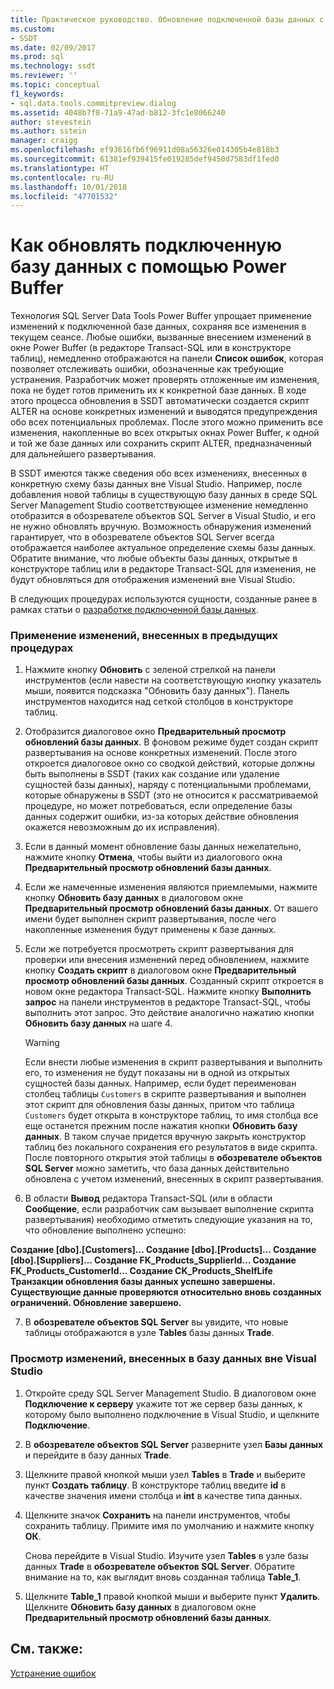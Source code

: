 ```yaml
---
title: Практическое руководство. Обновление подключенной базы данных с помощью Power Buffer| Документация Майкрософт
ms.custom:
- SSDT
ms.date: 02/09/2017
ms.prod: sql
ms.technology: ssdt
ms.reviewer: ''
ms.topic: conceptual
f1_keywords:
- sql.data.tools.commitpreview.dialog
ms.assetid: 4048b7f8-71a9-47ad-b812-3fc1e8066240
author: stevestein
ms.author: sstein
manager: craigg
ms.openlocfilehash: ef93616fb6f96911d08a56326e014305b4e818b3
ms.sourcegitcommit: 61381ef939415fe019285def9450d7583df1fed0
ms.translationtype: HT
ms.contentlocale: ru-RU
ms.lasthandoff: 10/01/2018
ms.locfileid: "47701532"
---
```

# <a name="how-to-update-a-connected-database-with-power-buffer"></a>Как обновлять подключенную базу данных с помощью Power Buffer
Технология SQL Server Data Tools Power Buffer упрощает применение изменений к подключенной базе данных, сохраняя все изменения в текущем сеансе. Любые ошибки, вызванные внесением изменений в окне Power Buffer (в редакторе Transact\-SQL или в конструкторе таблиц), немедленно отображаются на панели **Список ошибок**, которая позволяет отслеживать ошибки, обозначенные как требующие устранения. Разработчик может проверять отложенные им изменения, пока не будет готов применить их к конкретной базе данных. В ходе этого процесса обновления в SSDT автоматически создается скрипт ALTER на основе конкретных изменений и выводятся предупреждения обо всех потенциальных проблемах. После этого можно применить все изменения, накопленные во всех открытых окнах Power Buffer, к одной и той же базе данных или сохранить скрипт ALTER, предназначенный для дальнейшего развертывания.  
  
В SSDT имеются также сведения обо всех изменениях, внесенных в конкретную схему базы данных вне Visual Studio. Например, после добавления новой таблицы в существующую базу данных в среде SQL Server Management Studio соответствующее изменение немедленно отобразится в обозревателе объектов SQL Server в Visual Studio, и его не нужно обновлять вручную. Возможность обнаружения изменений гарантирует, что в обозревателе объектов SQL Server всегда отображается наиболее актуальное определение схемы базы данных. Обратите внимание, что любые объекты базы данных, открытые в конструкторе таблиц или в редакторе Transact\-SQL для изменения, не будут обновляться для отображения изменений вне Visual Studio.  
  
В следующих процедурах используются сущности, созданные ранее в рамках статьи о [разработке подключенной базы данных](../ssdt/connected-database-development.md).  
  
### <a name="to-apply-the-changes-made-in-the-previous-procedures"></a>Применение изменений, внесенных в предыдущих процедурах  
  
1.  Нажмите кнопку **Обновить** с зеленой стрелкой на панели инструментов (если навести на соответствующую кнопку указатель мыши, появится подсказка "Обновить базу данных"). Панель инструментов находится над сеткой столбцов в конструкторе таблиц.  
  
2.  Отобразится диалоговое окно **Предварительный просмотр обновлений базы данных**. В фоновом режиме будет создан скрипт развертывания на основе конкретных изменений. После этого откроется диалоговое окно со сводкой действий, которые должны быть выполнены в SSDT (таких как создание или удаление сущностей базы данных), наряду с потенциальными проблемами, которые обнаружены в SSDT (это не относится к рассматриваемой процедуре, но может потребоваться, если определение базы данных содержит ошибки, из-за которых действие обновления окажется невозможным до их исправления).  
  
3.  Если в данный момент обновление базы данных нежелательно, нажмите кнопку **Отмена**, чтобы выйти из диалогового окна **Предварительный просмотр обновлений базы данных**.  
  
4.  Если же намеченные изменения являются приемлемыми, нажмите кнопку **Обновить базу данных** в диалоговом окне **Предварительный просмотр обновлений базы данных**. От вашего имени будет выполнен скрипт развертывания, после чего накопленные изменения будут применены к базе данных.  
  
5.  Если же потребуется просмотреть скрипт развертывания для проверки или внесения изменений перед обновлением, нажмите кнопку **Создать скрипт** в диалоговом окне **Предварительный просмотр обновлений базы данных**. Созданный скрипт откроется в новом окне редактора Transact\-SQL. Нажмите кнопку **Выполнить запрос** на панели инструментов в редакторе Transact\-SQL, чтобы выполнить этот запрос. Это действие аналогично нажатию кнопки **Обновить базу данных** на шаге 4.  
  
    > [!WARNING]  
    > Если внести любые изменения в скрипт развертывания и выполнить его, то изменения не будут показаны ни в одной из открытых сущностей базы данных. Например, если будет переименован столбец таблицы `Customers` в скрипте развертывания и выполнен этот скрипт для обновления базы данных, притом что таблица `Customers` будет открыта в конструкторе таблиц, то имя столбца все еще останется прежним после нажатия кнопки **Обновить базу данных**. В таком случае придется вручную закрыть конструктор таблиц без локального сохранения его результатов в виде скрипта. После повторного открытия этой таблицы в **обозревателе объектов SQL Server** можно заметить, что база данных действительно обновлена с учетом изменений, внесенных в скрипт развертывания.  
  
6.  В области **Вывод** редактора Transact\-SQL (или в области **Сообщение**, если разработчик сам вызывает выполнение скрипта развертывания) необходимо отметить следующие указания на то, что обновление выполнено успешно:  
  
**Создание [dbo].[Customers]… Создание [dbo].[Products]… Создание [dbo].[Suppliers]… Создание FK_Products_SupplierId… Создание FK_Products_CustomerId… Создание CK_Products_ShelfLife Транзакции обновления базы данных успешно завершены. Существующие данные проверяются относительно вновь созданных ограничений. Обновление завершено.**  
  
7.  В **обозревателе объектов SQL Server** вы увидите, что новые таблицы отображаются в узле **Tables** базы данных **Trade**.  
  
### <a name="to-view-changes-made-to-a-database-outside-visual-studio"></a>Просмотр изменений, внесенных в базу данных вне Visual Studio  
  
1.  Откройте среду SQL Server Management Studio. В диалоговом окне **Подключение к серверу** укажите тот же сервер базы данных, к которому было выполнено подключение в Visual Studio, и щелкните **Подключение**.  
  
2.  В **обозревателе объектов SQL Server** разверните узел **Базы данных** и перейдите в базу данных **Trade**.  
  
3.  Щелкните правой кнопкой мыши узел **Tables** в **Trade** и выберите пункт **Создать таблицу**. В конструкторе таблиц введите **id** в качестве значения имени столбца и **int** в качестве типа данных.  
  
4.  Щелкните значок **Сохранить** на панели инструментов, чтобы сохранить таблицу. Примите имя по умолчанию и нажмите кнопку **ОК**.  
  
    Снова перейдите в Visual Studio. Изучите узел **Tables** в узле базы данных **Trade** в **обозревателе объектов SQL Server**. Обратите внимание на то, как выглядит вновь созданная таблица **Table_1**.  
  
5.  Щелкните **Table_1** правой кнопкой мыши и выберите пункт **Удалить**. Щелкните **Обновить базу данных** в диалоговом окне **Предварительный просмотр обновлений базы данных**.  
  
## <a name="see-also"></a>См. также:  
[Устранение ошибок](../ssdt/how-to-fix-errors.md)  
  
